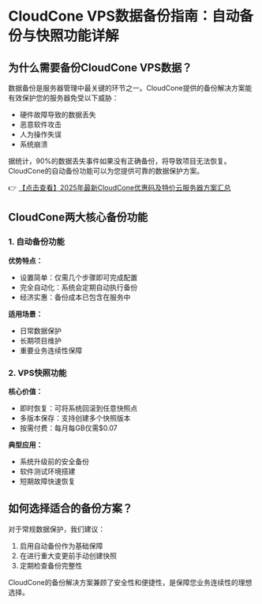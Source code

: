 # CloudCone VPS数据备份指南：自动备份与快照功能详解

## 为什么需要备份CloudCone VPS数据？

数据备份是服务器管理中最关键的环节之一。CloudCone提供的备份解决方案能有效保护您的服务器免受以下威胁：

- 硬件故障导致的数据丢失
- 恶意软件攻击
- 人为操作失误
- 系统崩溃

据统计，90%的数据丢失事件如果没有正确备份，将导致项目无法恢复。CloudCone的自动备份功能可以为您提供可靠的数据保护方案。

👉 [【点击查看】2025年最新CloudCone优惠码及特价云服务器方案汇总](https://bit.ly/Cloudcone)

## CloudCone两大核心备份功能

### 1. 自动备份功能

**优势特点：**
- 设置简单：仅需几个步骤即可完成配置
- 完全自动化：系统会定期自动执行备份
- 经济实惠：备份成本已包含在服务中

**适用场景：**
- 日常数据保护
- 长期项目维护
- 重要业务连续性保障

### 2. VPS快照功能

**核心价值：**
- 即时恢复：可将系统回滚到任意快照点
- 多版本保存：支持创建多个快照版本
- 按需付费：每月每GB仅需$0.07

**典型应用：**
- 系统升级前的安全备份
- 软件测试环境搭建
- 短期故障快速恢复

## 如何选择适合的备份方案？

对于常规数据保护，我们建议：
1. 启用自动备份作为基础保障
2. 在进行重大变更前手动创建快照
3. 定期检查备份完整性

CloudCone的备份解决方案兼顾了安全性和便捷性，是保障您业务连续性的理想选择。